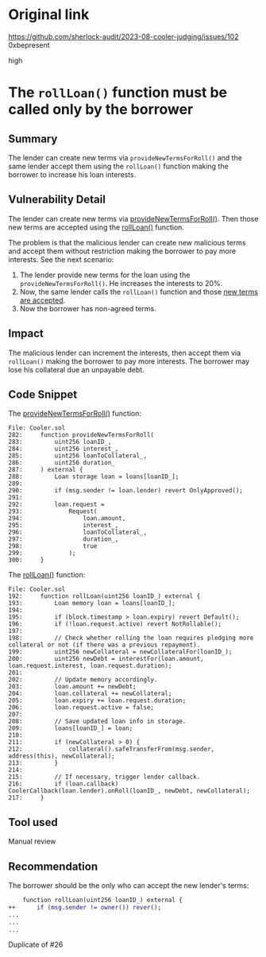 # Original link
https://github.com/sherlock-audit/2023-08-cooler-judging/issues/102
0xbepresent

high

# The `rollLoan()` function must be called only by the borrower
## Summary

The lender can create new terms via `provideNewTermsForRoll()` and the same lender accept them using the `rollLoan()` function making the borrower to increase his loan interests.

## Vulnerability Detail

The lender can create new terms via [provideNewTermsForRoll()](https://github.com/sherlock-audit/2023-08-cooler/blob/main/Cooler/src/Cooler.sol#L282C14-L282C36). Then those new terms are accepted using the [rollLoan()](https://github.com/sherlock-audit/2023-08-cooler/blob/main/Cooler/src/Cooler.sol#L192C14-L192C22) function.

The problem is that the malicious lender can create new malicious terms and accept them without restriction making the borrower to pay more interests. See the next scenario:
1. The lender provide new terms for the loan using the `provideNewTermsForRoll()`. He increases the interests to 20%.
2. Now, the same lender calls the `rollLoan()` function and those [new terms are accepted](https://github.com/sherlock-audit/2023-08-cooler/blob/main/Cooler/src/Cooler.sol#L203).
3. Now the borrower has non-agreed terms.

## Impact

The malicious lender can increment the interests, then accept them via `rollLoan()` making the borrower to pay more interests. The borrower may lose his collateral due an unpayable debt.

## Code Snippet

The [provideNewTermsForRoll()](https://github.com/sherlock-audit/2023-08-cooler/blob/main/Cooler/src/Cooler.sol#L282C14-L282C36) function:

```solidity
File: Cooler.sol
282:     function provideNewTermsForRoll(
283:         uint256 loanID_,
284:         uint256 interest_,
285:         uint256 loanToCollateral_,
286:         uint256 duration_
287:     ) external {
288:         Loan storage loan = loans[loanID_];
289: 
290:         if (msg.sender != loan.lender) revert OnlyApproved();
291: 
292:         loan.request =
293:             Request(
294:                 loan.amount,
295:                 interest_,
296:                 loanToCollateral_,
297:                 duration_,
298:                 true
299:             );
300:     }
```

The [rollLoan()](https://github.com/sherlock-audit/2023-08-cooler/blob/main/Cooler/src/Cooler.sol#L192C14-L192C22) function:

```solidity
File: Cooler.sol
192:     function rollLoan(uint256 loanID_) external {
193:         Loan memory loan = loans[loanID_];
194: 
195:         if (block.timestamp > loan.expiry) revert Default();
196:         if (!loan.request.active) revert NotRollable();
197: 
198:         // Check whether rolling the loan requires pledging more collateral or not (if there was a previous repayment).
199:         uint256 newCollateral = newCollateralFor(loanID_);
200:         uint256 newDebt = interestFor(loan.amount, loan.request.interest, loan.request.duration);
201: 
202:         // Update memory accordingly.
203:         loan.amount += newDebt;
204:         loan.collateral += newCollateral;
205:         loan.expiry += loan.request.duration;
206:         loan.request.active = false;
207: 
208:         // Save updated loan info in storage.
209:         loans[loanID_] = loan;
210: 
211:         if (newCollateral > 0) {
212:             collateral().safeTransferFrom(msg.sender, address(this), newCollateral);
213:         }
214: 
215:         // If necessary, trigger lender callback.
216:         if (loan.callback) CoolerCallback(loan.lender).onRoll(loanID_, newDebt, newCollateral);
217:     }
```

## Tool used

Manual review

## Recommendation

The borrower should be the only who can accept the new lender's terms:

```diff
    function rollLoan(uint256 loanID_) external {
++      if (msg.sender != owner()) rever();
...
...
...
```

Duplicate of #26
